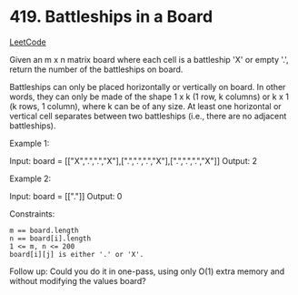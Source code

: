 # 419. Battleships in a Board

[LeetCode](https://leetcode.com/problems/battleships-in-a-board/)

Given an m x n matrix board where each cell is a battleship 'X' or empty '.', return the number of the battleships on board.

Battleships can only be placed horizontally or vertically on board. In other words, they can only be made of the shape 1 x k (1 row, k columns) or k x 1 (k rows, 1 column), where k can be of any size. At least one horizontal or vertical cell separates between two battleships (i.e., there are no adjacent battleships).

 

Example 1:

Input: board = [["X",".",".","X"],[".",".",".","X"],[".",".",".","X"]]
Output: 2

Example 2:

Input: board = [["."]]
Output: 0

 

Constraints:

    m == board.length
    n == board[i].length
    1 <= m, n <= 200
    board[i][j] is either '.' or 'X'.

 

Follow up: Could you do it in one-pass, using only O(1) extra memory and without modifying the values board?
